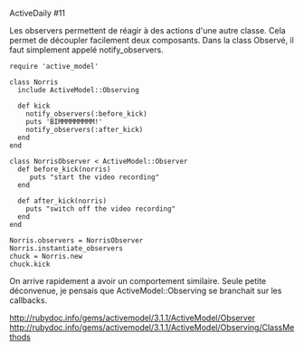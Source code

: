 ActiveDaily #11

Les observers permettent de réagir à des actions d'une autre classe. Cela permet de découpler facilement deux composants.
Dans la class Observé, il faut simplement appelé notify_observers.

    require 'active_model'

    class Norris
      include ActiveModel::Observing

      def kick
        notify_observers(:before_kick)
        puts 'BIMMMMMMMMM!'
        notify_observers(:after_kick)
      end
    end

    class NorrisObserver < ActiveModel::Observer
      def before_kick(norris)
         puts "start the video recording"
      end

      def after_kick(norris)
        puts "switch off the video recording"
      end
    end

    Norris.observers = NorrisObserver
    Norris.instantiate_observers
    chuck = Norris.new
    chuck.kick

On arrive rapidement a avoir un comportement similaire. Seule petite déconvenue, je pensais que ActiveModel::Observing se branchait sur les callbacks.

http://rubydoc.info/gems/activemodel/3.1.1/ActiveModel/Observer
http://rubydoc.info/gems/activemodel/3.1.1/ActiveModel/Observing/ClassMethods
